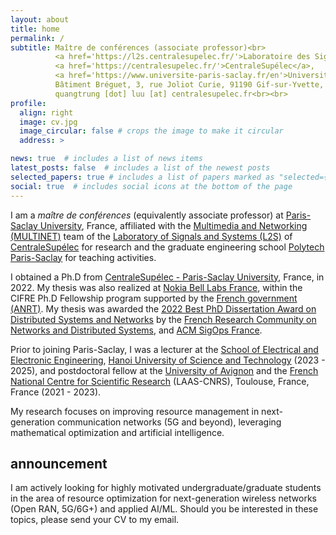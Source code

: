 ```yaml
---
layout: about
title: home
permalink: /
subtitle: Maître de conférences (associate professor)<br>
          <a href='https://l2s.centralesupelec.fr/'>Laboratoire des Signaux et Systèmes (L2S)</a><br>
          <a href='https://centralesupelec.fr/'>CentraleSupélec</a>, 
          <a href='https://www.universite-paris-saclay.fr/en'>Université Paris-Saclay</a><br>
          Bâtiment Bréguet, 3, rue Joliot Curie, 91190 Gif-sur-Yvette, France<br>
          quangtrung [dot] luu [at] centralesupelec.fr<br><br>
profile:
  align: right
  image: cv.jpg
  image_circular: false # crops the image to make it circular
  address: >

news: true  # includes a list of news items
latest_posts: false  # includes a list of the newest posts
selected_papers: true # includes a list of papers marked as "selected={true}"
social: true  # includes social icons at the bottom of the page
---
```



<!-- Maître de conférences, <a href='https://l2s.centralesupelec.fr/'>Laboratoire des Signaux et Systèmes (L2S)</a><br>
          <a href='https://centralesupelec.fr/'>CentraleSupélec</a>, 
          <a href='https://www.universite-paris-saclay.fr/en'>Université Paris-Saclay</a><br>
          Bâtiment Bréguet, 3, rue Joliot Curie, 91190 Gif-sur-Yvette, France<br><br>
Lecturer (assistant professor), <a href='https://seee.hust.edu.vn/'>School of Electrical and Electronic Engineering</a><br>
          <a href='https://hust.edu.vn/'>Hanoi University of Science and Technology (HUST)</a><br>
          ANSA Lab, Rm. 705, 1 Dai Co Viet, Hanoi 100000<br><br>          
--> 

          
<!-- Quang-Trung Luu received a B.Eng. in electronics and telecommunications in 2013 from the [Hanoi University of Science and Technology](https://hust.edu.vn/) (Hanoi, Vietnam).--> 

I am a *maître de conférences* (equivalently associate professor) at [Paris-Saclay University](https://www.universite-paris-saclay.fr/en), France, affiliated with the [Multimedia and Networking (MULTINET)](https://l2s.centralesupelec.fr/en/research-fields/networks-telecommunications/multimedia-and-networking-multinet/) team of the [Laboratory of Signals and Systems (L2S)](https://l2s.centralesupelec.fr/) of [CentraleSupélec](https://centralesupelec.fr/) for research and the graduate engineering school [Polytech Paris-Saclay](https://www.polytech.universite-paris-saclay.fr/) for teaching activities.

<!-- I am a lecturer (a.k.a. assistant professor) at the [School of Electrical and Electronic Engineering](https://seee.hust.edu.vn/), [Hanoi University of Science and Technology (HUST)](https://en.hust.edu.vn/). --> 

I obtained a Ph.D from [CentraleSupélec - Paris-Saclay University](https://l2s.centralesupelec.fr/), France, in 2022. My thesis was also realized at [Nokia Bell Labs France](https://www.bell-labs.com/), within the CIFRE Ph.D Fellowship program supported by the [French government (ANRT)](https://www.anrt.asso.fr/fr). My thesis was awarded the [2022 Best PhD Dissertation Award on Distributed Systems and Networks](https://gdr-rsd.fr/laureats-prix-de-these-2022/) by the [French Research Community on Networks and Distributed Systems](https://gdr-rsd.fr/), and [ACM SigOps France](http://www.sigops-france.fr/). 

<!-- Prior to joining HUST, I was a postdoctoral fellow at the [University of Avignon](https://lia.univ-avignon.fr/) and the [French National Centre for Scientific Research](https://www.cnrs.fr/en) (LAAS-CNRS), Toulouse, France, France (2021 - 2023). --> 

Prior to joining Paris-Saclay, I was a lecturer at the [School of Electrical and Electronic Engineering](https://seee.hust.edu.vn/), [Hanoi University of Science and Technology](https://en.hust.edu.vn/) (2023 - 2025), and postdoctoral fellow at the [University of Avignon](https://lia.univ-avignon.fr/) and the [French National Centre for Scientific Research](https://www.cnrs.fr/en) (LAAS-CNRS), Toulouse, France, France (2021 - 2023). 

My research focuses on improving resource management in next-generation communication networks (5G and beyond), leveraging mathematical optimization and artificial intelligence.

<!-- ; two masters' degrees, one in antenna and telecom devices from Université Paris-Sud (now [Paris-Saclay University](http://www.universite-paris-saclay.fr/)) in 2016, and one another in multimedia networking from [Télécom Paris](https://www.telecom-paris.fr/) in 2017. 

He sequentially conducted postdoctoral research at the [Computer Science Lab of University of Avignon](https://lia.univ-avignon.fr/) (CERI-LIA) and the [Laboratory for Analysis and Architecture of Systems](https://www.laas.fr/public/) of the [French National Centre for Scientific Research](https://www.cnrs.fr/en) (LAAS-CNRS), Toulouse, France. He is now with [School of Electrical and Electronic Engineering](https://seee.hust.edu.vn/), [Hanoi University of Science and Technology](https://en.hust.edu.vn/).  -->



<!-- My research interests span over networking topics, especially in network modelling, network optimization, resource allocation and orchestration in communication networks.
 -->

## announcement
I am actively looking for highly motivated undergraduate/graduate students in the area of resource optimization for next-generation wireless networks (Open RAN, 5G/6G+) and applied AI/ML. Should you be interested in these topics, please send your CV to my email.

<!-- ## research interests
* Applied AI/ML for 5G & beyond: resource allocation, task scheduling
* Open radio access networks (Open RAN): functional splitting, network slicing, traffic steering
* ML for combinatorial network optimization problems (e.g., virtual network embedding, coflow scheduling)
 -->
 
<!-- ## contact
Office:
&nbsp;&nbsp;&nbsp; Équipe SARA, LAAS-CNRS, 7 avenue du Colonel Roche, 31400 Toulouse, France\
E-mails:
&nbsp;&nbsp;qtluu [at] laas [dot] fr (work);
&nbsp;&nbsp;&nbsp;&nbsp; luuquangtrung.vn [at] gmail [dot] com (personal)  -->
